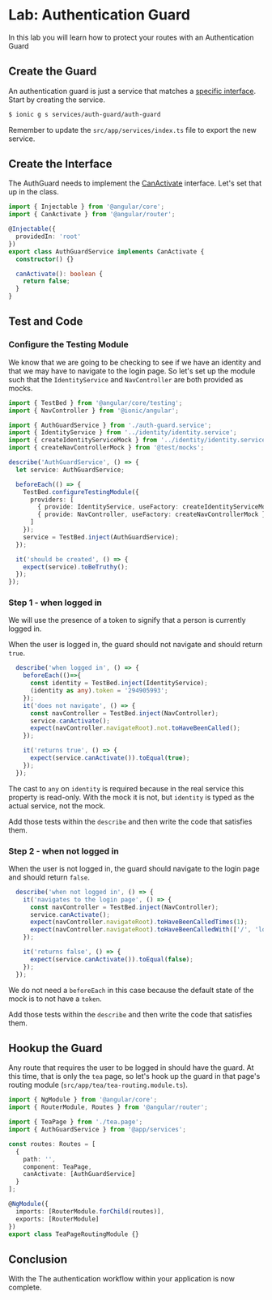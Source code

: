 
# Lab: Authentication Guard
 
In this lab you will learn how to protect your routes with an Authentication Guard

## Create the Guard

An authentication guard is just a service that matches a <a href="https://angular.io/api/router/CanActivate" target="_blank">specific interface</a>. Start by creating the service.

```bash
$ ionic g s services/auth-guard/auth-guard
```

Remember to update the `src/app/services/index.ts` file to export the new service.

## Create the Interface

The AuthGuard needs to implement the <a href="https://angular.io/api/router/CanActivate" target="_blank">CanActivate</a> interface. Let's set that up in the class.

```typescript
import { Injectable } from '@angular/core';
import { CanActivate } from '@angular/router';

@Injectable({
  providedIn: 'root'
})
export class AuthGuardService implements CanActivate {
  constructor() {}

  canActivate(): boolean {
    return false;
  }
}
```

## Test and Code

### Configure the Testing Module

We know that we are going to be checking to see if we have an identity and that we may have to navigate to the login page. So let's set up the module such that the `IdentityService` and `NavController` are both provided as mocks.

```typescript
import { TestBed } from '@angular/core/testing';
import { NavController } from '@ionic/angular';

import { AuthGuardService } from './auth-guard.service';
import { IdentityService } from '../identity/identity.service';
import { createIdentityServiceMock } from '../identity/identity.service.mock';
import { createNavControllerMock } from '@test/mocks';

describe('AuthGuardService', () => {
  let service: AuthGuardService;

  beforeEach(() => {
    TestBed.configureTestingModule({
      providers: [
        { provide: IdentityService, useFactory: createIdentityServiceMock },
        { provide: NavController, useFactory: createNavControllerMock }
      ]
    });
    service = TestBed.inject(AuthGuardService);
  });

  it('should be created', () => {
    expect(service).toBeTruthy();
  });
});
```

### Step 1 - when logged in

We will use the presence of a token to signify that a person is currently logged in.

When the user is logged in, the guard should not navigate and should return `true`.

```typescript
  describe('when logged in', () => {
    beforeEach(()=>{
      const identity = TestBed.inject(IdentityService);
      (identity as any).token = '294905993';
    });
    it('does not navigate', () => {
      const navController = TestBed.inject(NavController);
      service.canActivate();
      expect(navController.navigateRoot).not.toHaveBeenCalled();
    });

    it('returns true', () => {
      expect(service.canActivate()).toEqual(true);
    });
  });
```

The cast to `any` on `identity` is required because in the real service this property is read-only. With the mock it is not, but `identity` is typed as the actual service, not the mock.


Add those tests within the `describe` and then write the code that satisfies them.

### Step 2 - when not logged in

When the user is not logged in, the guard should navigate to the login page and should return `false`.

```typescript
  describe('when not logged in', () => {
    it('navigates to the login page', () => {
      const navController = TestBed.inject(NavController);
      service.canActivate();
      expect(navController.navigateRoot).toHaveBeenCalledTimes(1);
      expect(navController.navigateRoot).toHaveBeenCalledWith(['/', 'login']);
    });

    it('returns false', () => {
      expect(service.canActivate()).toEqual(false);
    });
  });
```

We do not need a `beforeEach` in this case because the default state of the mock is to not have a `token`.

Add those tests within the `describe` and then write the code that satisfies them.

## Hookup the Guard

Any route that requires the user to be logged in should have the guard. At this time, that is only the `tea` page, so let's hook up the guard in that page's routing module (`src/app/tea/tea-routing.module.ts`).

```typescript
import { NgModule } from '@angular/core';
import { RouterModule, Routes } from '@angular/router';

import { TeaPage } from './tea.page';
import { AuthGuardService } from '@app/services';

const routes: Routes = [
  {
    path: '',
    component: TeaPage,
    canActivate: [AuthGuardService]
  }
];

@NgModule({
  imports: [RouterModule.forChild(routes)],
  exports: [RouterModule]
})
export class TeaPageRoutingModule {}
```

## Conclusion

With the The authentication workflow within your application is now complete.
